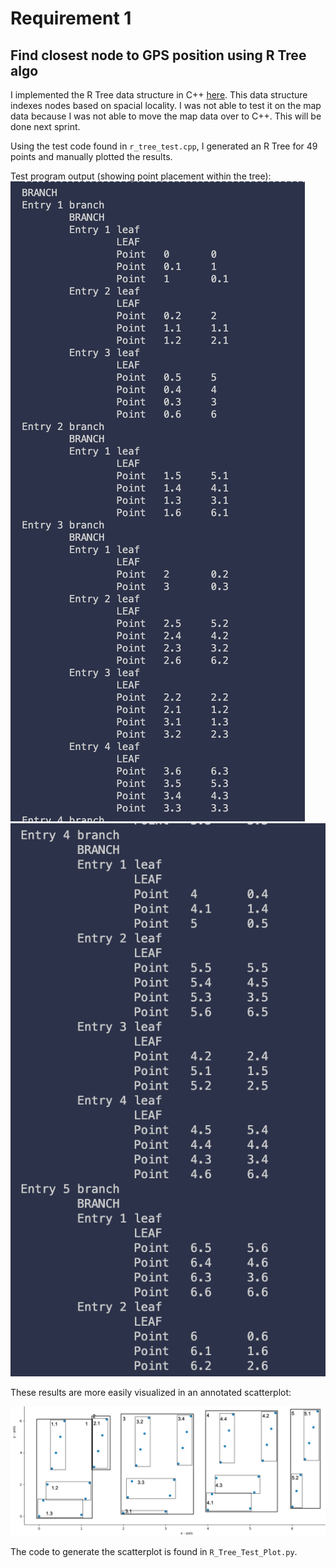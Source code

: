 # Requirement 1
## Find closest node to GPS position using R Tree algo

I implemented the R Tree data structure in C++ [here](https://github.com/cskroonenberg/R_Tree). This data structure indexes nodes based on spacial locality. I was not able to test it on the map data because I was not able to move the map data over to C++. This will be done next sprint.

Using the test code found in `r_tree_test.cpp`, I generated an R Tree for 49 points and manually plotted the results.

Test program output (showing point placement within the tree):
![R Tree Test Output 1](R_Tree_1.png 'R Tree Test Output 1')
![R Tree Test Output 2](R_Tree_2.png 'R Tree Test Output 2')

These results are more easily visualized in an annotated scatterplot:

![R Tree Test Output Visualized](R_Tree_Results.png 'R Tree Test Output Visualized')

The code to generate the scatterplot is found in `R_Tree_Test_Plot.py`.